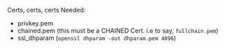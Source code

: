 Certs, certs, certs
Needed: 
* privkey.pem
* chained.pem (this must be a CHAINED Cert. i.e to say, `fullchain.pem`)
* ssl_dhparam (`openssl dhparam -out dhparam.pem 4096`)
